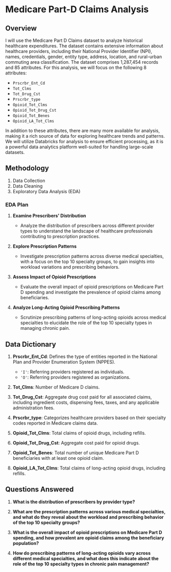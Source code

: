 # Medicare Part-D Claims Analysis 

## Overview

I will use the Medicare Part D Claims dataset to analyze historical healthcare expenditures. The dataset contains extensive information about healthcare providers, including their National Provider Identifier (NPI), names, credentials, gender, entity type, address, location, and rural-urban commuting area classification. The dataset comprises 1,287,454 records and 85 attributes. For this analysis, we will focus on the following 8 attributes:

- `Prscrbr_Ent_Cd`
- `Tot_Clms`
- `Tot_Drug_Cst`
- `Prscrbr_type`
- `Opioid_Tot_Clms`
- `Opioid_Tot_Drug_Cst`
- `Opioid_Tot_Benes`
- `Opioid_LA_Tot_Clms`

In addition to these attributes, there are many more available for analysis, making it a rich source of data for exploring healthcare trends and patterns. We will utilize Databricks for analysis to ensure efficient processing, as it is a powerful data analytics platform well-suited for handling large-scale datasets.

## Methodology

1. Data Collection
2. Data Cleaning
3. Exploratory Data Analysis (EDA)

### EDA Plan

1. **Examine Prescribers' Distribution**
   - Analyze the distribution of prescribers across different provider types to understand the landscape of healthcare professionals contributing to prescription practices.

2. **Explore Prescription Patterns**
   - Investigate prescription patterns across diverse medical specialties, with a focus on the top 10 specialty groups, to gain insights into workload variations and prescribing behaviors.

3. **Assess Impact of Opioid Prescriptions**
   - Evaluate the overall impact of opioid prescriptions on Medicare Part D spending and investigate the prevalence of opioid claims among beneficiaries.

4. **Analyze Long-Acting Opioid Prescribing Patterns**
   - Scrutinize prescribing patterns of long-acting opioids across medical specialties to elucidate the role of the top 10 specialty types in managing chronic pain.

## Data Dictionary

1. **Prscrbr_Ent_Cd**: Defines the type of entities reported in the National Plan and Provider Enumeration System (NPPES).
   - `'I'`: Referring providers registered as individuals.
   - `'O'`: Referring providers registered as organizations.

2. **Tot_Clms**: Number of Medicare D claims.

3. **Tot_Drug_Cst**: Aggregate drug cost paid for all associated claims, including ingredient costs, dispensing fees, taxes, and any applicable administration fees.

4. **Prscrbr_type**: Categorizes healthcare providers based on their specialty codes reported in Medicare claims data.

5. **Opioid_Tot_Clms**: Total claims of opioid drugs, including refills.

6. **Opioid_Tot_Drug_Cst**: Aggregate cost paid for opioid drugs.

7. **Opioid_Tot_Benes**: Total number of unique Medicare Part D beneficiaries with at least one opioid claim.

8. **Opioid_LA_Tot_Clms**: Total claims of long-acting opioid drugs, including refills.

## Questions Answered

1. **What is the distribution of prescribers by provider type?**

2. **What are the prescription patterns across various medical specialties, and what do they reveal about the workload and prescribing behavior of the top 10 specialty groups?**

3. **What is the overall impact of opioid prescriptions on Medicare Part D spending, and how prevalent are opioid claims among the beneficiary population?**

4. **How do prescribing patterns of long-acting opioids vary across different medical specialties, and what does this indicate about the role of the top 10 specialty types in chronic pain management?**
